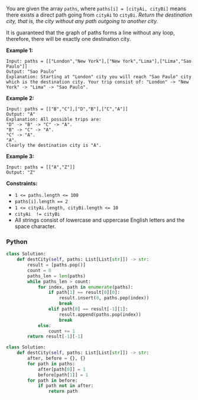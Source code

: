 You are given the array  `paths`, where  `paths[i] = [cityAi, cityBi]`  means there exists a direct path going from  `cityAi`  to  `cityBi`.  _Return the destination city, that is, the city without any path outgoing to another city._

It is guaranteed that the graph of paths forms a line without any loop, therefore, there will be exactly one destination city.

**Example 1:**
```
Input: paths = [["London","New York"],["New York","Lima"],["Lima","Sao Paulo"]]
Output: "Sao Paulo" 
Explanation: Starting at "London" city you will reach "Sao Paulo" city which is the destination city. Your trip consist of: "London" -> "New York" -> "Lima" -> "Sao Paulo".
```

**Example 2:**
```
Input: paths = [["B","C"],["D","B"],["C","A"]]
Output: "A"
Explanation: All possible trips are: 
"D" -> "B" -> "C" -> "A". 
"B" -> "C" -> "A". 
"C" -> "A". 
"A". 
Clearly the destination city is "A".
```

**Example 3:**
```
Input: paths = [["A","Z"]]
Output: "Z"
```

**Constraints:**

-   `1 <= paths.length <= 100`
-   `paths[i].length == 2`
-   `1 <= cityAi.length, cityBi.length <= 10`
-   `cityAi  != cityBi`
-   All strings consist of lowercase and uppercase English letters and the space character.


### Python
```python
class Solution:
    def destCity(self, paths: List[List[str]]) -> str:
        result = [paths.pop()]
        count = 0
        paths_len = len(paths)
        while paths_len > count:
            for index, path in enumerate(paths):
                if path[1] == result[0][0]:
                    result.insert(0, paths.pop(index))
                    break
                elif path[0] == result[-1][1]:
                    result.append(paths.pop(index))
                    break
            else:
                count += 1
        return result[-1][-1]
```

```python
class Solution:
    def destCity(self, paths: List[List[str]]) -> str:
        after, before = {}, {}
        for path in paths:
            after[path[0]] = 1
            before[path[1]] = 1
        for path in before:
            if path not in after:
                return path
```
